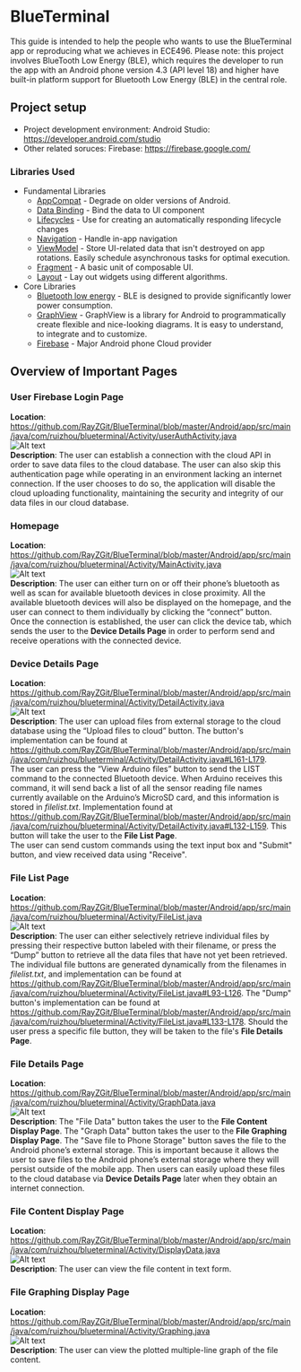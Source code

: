 # BlueTerminal  
This guide is intended to help the people who wants to use the BlueTerminal app or reproducing what we achieves in ECE496. Please note: this project involves BlueTooth Low Energy (BLE), which requires the developer to run the app with an Android phone version 4.3 (API level 18) and higher have built-in platform support for Bluetooth Low Energy (BLE) in the central role.
## Project setup
* Project development environment: Android Studio: https://developer.android.com/studio
* Other related soruces: Firebase: https://firebase.google.com/
### Libraries Used
* Fundamental Libraries
  * [AppCompat](https://developer.android.com/topic/libraries/support-library/packages#v7-appcompat) - Degrade on older versions of Android.
  * [Data Binding](https://developer.android.com/topic/libraries/data-binding/) - Bind the data to UI component
  * [Lifecycles](https://developer.android.com/topic/libraries/architecture/lifecycle) - Use for creating an automatically responding lifecycle changes
  * [Navigation](https://developer.android.com/topic/libraries/architecture/navigation/) - Handle in-app navigation
  * [ViewModel](https://developer.android.com/topic/libraries/architecture/viewmodel) - Store UI-related data that isn't destroyed on app rotations. Easily schedule asynchronous tasks for optimal execution.
  * [Fragment](https://developer.android.com/guide/components/fragments) - A basic unit of composable UI.
  * [Layout](https://developer.android.com/guide/topics/ui/declaring-layout) - Lay out widgets using different algorithms.
* Core Libraries
  * [Bluetooth low energy]( https://developer.android.com/guide/topics/connectivity/bluetooth-le) - BLE is designed to provide significantly lower power consumption.
  * [GraphView](https://github.com/jjoe64/GraphView) - GraphView is a library for Android to programmatically create flexible and nice-looking diagrams. It is easy to understand, to integrate and to customize.
  * [Firebase](https://firebase.google.com/docs/android/setup) - Major Android phone Cloud provider
## Overview of Important Pages  
### User Firebase Login Page  
**Location**: https://github.com/RayZGit/BlueTerminal/blob/master/Android/app/src/main/java/com/ruizhou/blueterminal/Activity/userAuthActivity.java  
![Alt text](login.png)  
**Description**: The user can establish a connection with the cloud API in order to save data files to the cloud database. The user can also skip this authentication page while operating in an environment lacking an internet connection. If the user chooses to do so, the application will disable the cloud uploading functionality, maintaining the security and integrity of our data files in our cloud database.  
  
### Homepage
**Location**: https://github.com/RayZGit/BlueTerminal/blob/master/Android/app/src/main/java/com/ruizhou/blueterminal/Activity/MainActivity.java  
![Alt text](homepage.png)  
**Description**: The user can either turn on or off their phone’s bluetooth as well as scan for available bluetooth devices in close proximity. All the available bluetooth devices will also be displayed on the homepage, and the user can connect to them individually by clicking the “connect” button. Once the connection is established, the user can click the device tab, which sends the user to the **Device Details Page** in order to perform send and receive operations with the connected device.  
  
### Device Details Page
**Location**: https://github.com/RayZGit/BlueTerminal/blob/master/Android/app/src/main/java/com/ruizhou/blueterminal/Activity/DetailActivity.java  
![Alt text](devicedetail.png)  
**Description**: The user can upload files from external storage to the cloud database using the “Upload files to cloud” button. The button's implementation can be found at https://github.com/RayZGit/BlueTerminal/blob/master/Android/app/src/main/java/com/ruizhou/blueterminal/Activity/DetailActivity.java#L161-L179.  
The user can press the “View Arduino files” button to send the LIST command to the connected Bluetooth device. When Arduino receives this command, it will send back a list of all the sensor reading file names currently available on the Arduino’s MicroSD card, and this information is stored in _filelist.txt_. Implementation found at https://github.com/RayZGit/BlueTerminal/blob/master/Android/app/src/main/java/com/ruizhou/blueterminal/Activity/DetailActivity.java#L132-L159. This button will take the user to the **File List Page**.  
The user can send custom commands using the text input box and "Submit" button, and view received data using "Receive".  
  
### File List Page
**Location**: https://github.com/RayZGit/BlueTerminal/blob/master/Android/app/src/main/java/com/ruizhou/blueterminal/Activity/FileList.java  
![Alt text](filelist.png)  
**Description**: The user can either selectively retrieve individual files by pressing their respective button labeled with their filename, or press the “Dump” button to retrieve all the data files that have not yet been retrieved. The individual file buttons are generated dynamically from the filenames in _filelist.txt_, and implementation can be found at https://github.com/RayZGit/BlueTerminal/blob/master/Android/app/src/main/java/com/ruizhou/blueterminal/Activity/FileList.java#L93-L126. The "Dump" button's implementation can be found at https://github.com/RayZGit/BlueTerminal/blob/master/Android/app/src/main/java/com/ruizhou/blueterminal/Activity/FileList.java#L133-L178. Should the user press a specific file button, they will be taken to the file's **File Details Page**.  
  
### File Details Page
**Location**: https://github.com/RayZGit/BlueTerminal/blob/master/Android/app/src/main/java/com/ruizhou/blueterminal/Activity/GraphData.java  
![Alt text](filedetail.png)  
**Description**: The "File Data" button takes the user to the **File Content Display Page**. The "Graph Data" button takes the user to the **File Graphing Display Page**. The "Save file to Phone Storage" button saves the file to the Android phone’s external storage. This is important because it allows the user to save files to the Android phone’s external storage where they will persist outside of the mobile app. Then users can easily upload these files to the cloud database via **Device Details Page** later when they obtain an internet connection.
  
### File Content Display Page
**Location**: https://github.com/RayZGit/BlueTerminal/blob/master/Android/app/src/main/java/com/ruizhou/blueterminal/Activity/DisplayData.java  
![Alt text](filecontent.png)  
**Description**: The user can view the file content in text form.  
  
### File Graphing Display Page
**Location**: https://github.com/RayZGit/BlueTerminal/blob/master/Android/app/src/main/java/com/ruizhou/blueterminal/Activity/Graphing.java  
![Alt text](graph.png)  
**Description**: The user can view the plotted multiple-line graph of the file content.
